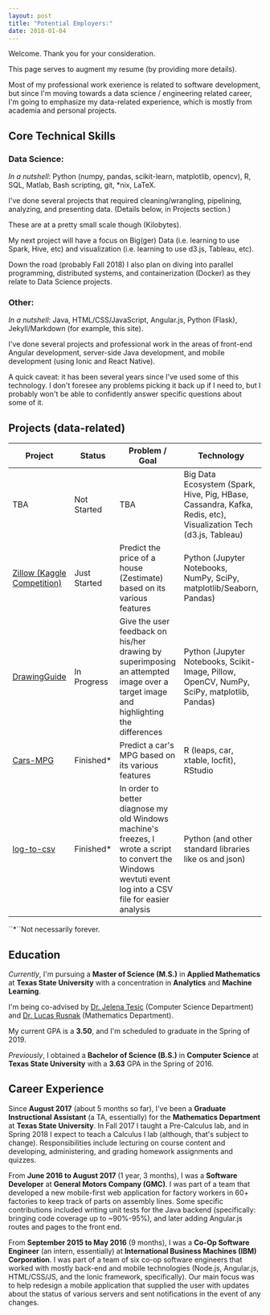 ```yaml
---
layout: post
title: "Potential Employers:"
date: 2018-01-04
---
```

Welcome. Thank you for your consideration.

This page serves to augment my resume (by providing more details).

Most of my professional work exerience is related to software development, but since I'm moving towards a data science / engineering related career, I'm going to emphasize my data-related experience, which is mostly from academia and personal projects.

## Core Technical Skills

### Data Science:

*In a nutshell*: Python (numpy, pandas, scikit-learn, matplotlib, opencv), R, SQL, Matlab, Bash scripting, git, *nix, LaTeX.

I've done several projects that required cleaning/wrangling, pipelining, analyzing, and presenting data. (Details below, in Projects section.)

These are at a pretty small scale though (Kilobytes).

My next project will have a focus on Big(ger) Data (i.e. learning to use Spark, Hive, etc) and visualization (i.e. learning to use d3.js, Tableau, etc).

Down the road (probably Fall 2018) I also plan on diving into parallel programming, distributed systems, and containerization (Docker) as they relate to Data Science projects.

### Other:

*In a nutshell*: Java, HTML/CSS/JavaScript, Angular.js, Python (Flask), Jekyll/Markdown (for example, this site).

I've done several projects and professional work in the areas of front-end Angular development, server-side Java development, and mobile development (using Ionic and React Native).

A quick caveat: it has been several years since I've used some of this technology. I don't foresee any problems picking it back up if I need to, but I probably won't be able to confidently answer specific questions about some of it.

## Projects (data-related)

<table class="pure-table">
    <thead>
        <tr>
            <th>Project</th>
            <th>Status</th>
            <th>Problem / Goal</th>
            <th>Technology</th>
            <th>Methods</th>
        </tr>
    </thead>
    <tbody>
        <tr>
            <td>TBA</td>
            <td>Not Started</td>
            <td>TBA</td>
            <td>Big Data Ecosystem (Spark, Hive, Pig, HBase, Cassandra, Kafka, Redis, etc), Visualization Tech (d3.js, Tableau)</td>
            <td>TBA</td>
        </tr>
        <tr>
            <td><a target="_blank" href="https://github.com/joshualmitchell/Zillow">Zillow (Kaggle Competition)</a></td>
            <td>Just Started</td>
            <td>Predict the price of a house (Zestimate) based on its various features</td>
            <td>Python (Jupyter Notebooks, NumPy, SciPy, matplotlib/Seaborn, Pandas)</td>
            <td>Linear Regression, Decision Trees</td>
        </tr>
        <tr>
            <td><a target="_blank" href="https://github.com/joshualmitchell/DrawingGuide">DrawingGuide</a></td>
            <td>In Progress</td>
            <td>Give the user feedback on his/her drawing by superimposing an attempted image over a target image and highlighting the differences</td>
            <td>Python (Jupyter Notebooks, Scikit-Image, Pillow, OpenCV, NumPy, SciPy, matplotlib, Pandas)</td>
            <td>Gradient Descent</td>
        </tr>
        <tr>
            <td><a target="_blank" href="https://github.com/joshualmitchell/joshualmitchell.github.io/tree/master/MATH5345/proj">Cars-MPG</a></td>
            <td>Finished*</td>
            <td>Predict a car's MPG based on its various features</td>
            <td>R (leaps, car, xtable, locfit), RStudio</td>
            <td>Linear Regression</td>
        </tr>
        <tr>
            <td><a target="_blank" href="https://github.com/joshualmitchell/log_to_csv">log-to-csv</a></td>
            <td>Finished*</td>
            <td>In order to better diagnose my old Windows machine's freezes, I wrote a script to convert the Windows wevtuti event log into a CSV file for easier analysis</td>
            <td>Python (and other standard libraries like os and json)</td>
            <td>Various parsing and cleaning of text</td>
        </tr>
    </tbody>
</table>
``*``Not necessarily forever.

## Education

*Currently*, I'm pursuing a __Master of Science (M.S.)__ in __Applied Mathematics__ at __Texas State University__ with a concentration in __Analytics__ and __Machine Learning__.

I'm being co-advised by [Dr. Jelena Tesic](https://cs.txstate.edu/accounts/profiles/j_t463/) (Computer Science Department) and [Dr. Lucas Rusnak](http://www.math.txstate.edu/people/faculty/rusnak.html) (Mathematics Department).

My current GPA is a __3.50__, and I'm scheduled to graduate in the Spring of 2019.

*Previously*, I obtained a __Bachelor of Science (B.S.)__ in __Computer Science__ at __Texas State University__ with a __3.63__ GPA in the Spring of 2016.

## Career Experience

Since __August 2017__ (about 5 months so far), I've been a __Graduate Instructional Assistant__ (a TA, essentially) for the __Mathematics Department__ at __Texas State University__. In Fall 2017 I taught a Pre-Calculus lab, and in Spring 2018 I expect to teach a Calculus I lab (although, that's subject to change). Responsibilities include lecturing on course content and developing, administering, and grading homework assignments and quizzes.

From __June 2016 to August 2017__ (1 year, 3 months), I was a __Software Developer__ at __General Motors Company (GMC)__. I was part of a team that developed a new mobile-first web application for factory workers in 60+ factories to keep track of parts on assembly lines. Some specific contributions included writing unit tests for the Java backend (specifically: bringing code coverage up to ~90%-95%), and later adding Angular.js routes and pages to the front end.

From __September 2015 to May 2016__ (9 months), I was a __Co-Op Software Engineer__ (an intern, essentially) at __International Business Machines (IBM) Corporation__. I was part of a team of six co-op software engineers that worked with mostly back-end and mobile technologies (Node.js, Angular.js, HTML/CSS/JS, and the Ionic framework, specifically). Our main focus was to help redesign a mobile application that supplied the user with updates about the status of various servers and sent notifications in the event of any changes.  
